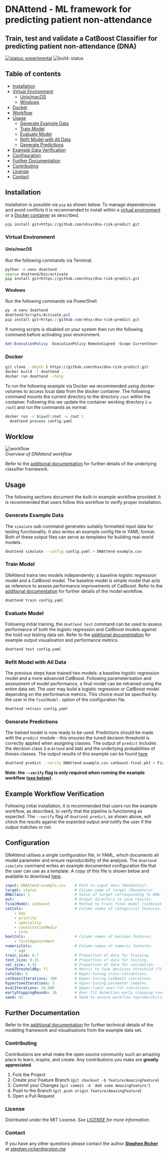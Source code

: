 # DNAttend - ML framework for predicting patient non-attendance

## Train, test and validate a CatBoost Classifier for predicting patient non-attendance (DNA)

[![status: experimental](https://github.com/GIScience/badges/raw/master/status/experimental.svg)](https://github.com/GIScience/badges#experimental)
![build: status](https://github.com/nhsx/dna-risk-predict/actions/workflows/tests.yaml/badge.svg)

## Table of contents

  * [Installation](#installation)
   * [Virtual Environment](#virtual-environment)
      * [Unix/macOS](#unixmacos)
      * [Windows](#windows)
   * [Docker](#docker)
  * [Workflow](#workflow)
  * [Usage](#usage)
    * [Generate Example Data](#generate-example-data)
    * [Train Model](#train-model)
    * [Evaluate Model](#evaluate-model)
    * [Refit Model with All Data](#refit-model-with-all-data)
    * [Generate Predictions](#generate-predictions)
  * [Example Data Verification](#example-data-verification)
  * [Configuration](#configuration)
  * [Further Documentation](#additional-documentation)
  * [Contributing](#contributing)
  * [License](#license)
  * [Contact](#contact)

## Installation
Installation is possible via `pip` as shown below.
To manage dependencies and avoid conflicts it is recommended to install within a [virtual environment](#virtual-environment) or a [Docker container](#docker) as described.

```bash
pip install git+https://github.com/nhsx/dna-risk-predict.git
```

### Virtual Environment

#### Unix/macOS
Run the following commands via Terminal.

```bash
python -m venv dnattend
source dnattend/bin/activate
pip install git+https://github.com/nhsx/dna-risk-predict.git
```

#### Windows
Run the following commands via PowerShell.

```PowerShell
py -m venv dnattend
dnattend/Scripts/Activate.ps1
pip install git+https://github.com/nhsx/dna-risk-predict.git
```

If running scripts is disabled on your system then run the following command before activating your environment.

```PowerShell
Set-ExecutionPolicy -ExecutionPolicy RemoteSigned -Scope CurrentUser
```

### Docker

```bash
git clone --depth 1 https://github.com/nhsx/dna-risk-predict.git
docker build -t dnattend .
docker run dnattend --help
```

To run the following example via Docker we recommended using docker volumes to access local data from the docker container.
The following command mounts the current directory to the directory `/out` within the container.
Following this we update the container working directory (`-w /out`) and run the commands as normal.

```bash
docker run -v $(pwd):/out -w /out \
  dnattend process config.yaml
```

## Worklow

![workflow](./README_files/DNApredictSimpleFlowchart.png)
 <br> *Overview of DNAttend workflow*

Refer to the [additional documentation](./README_files/docs.md) for further details of the underlying classifier framework.

## Usage
The following sections document the built-in example workflow provided.
It is recommended that users follow this workflow to verify proper installation.

### Generate Example Data
The ```simulate``` sub-command generates suitably formatted input data for testing functionality.
It also writes an example config file in YAML format.
Both of these output files can serve as templates for building real-world models.

```bash
dnattend simulate --config config.yaml > DNAttend-example.csv
```

### Train Model
DNAttend trains two models independently; a baseline logistic regression model and a CatBoost model.
The baseline model is simple model that acts as reference to assess performance improvements of CatBoost.
Refer to the [additional documentation](./README_files/docs.md) for further details of the model workflow.

```bash
dnattend train config.yaml
```

### Evaluate Model
Following initial training, the `dnattend test` command can be used to assess performance of both the logistic regression and CatBoost models against the hold-out testing data set.
Refer to the [additional documentation](./README_files/docs.md) for example output visualisation and performance metrics.

```bash
dnattend test config.yaml
```

### Refit Model with All Data
The previous steps have trained two models: a baseline logistic regression model and a more advanced CatBoost.
Following parameterisation and assessment of model performance, a final model can be retrained using the entire data set.
The user may build a logistic regression or CatBoost model depending on the performance metrics.
This choice must be specified by the user in the `finalModel:` option of the configuration file.

```bash
dnattend retrain config.yaml
```

### Generate Predictions
The trained model is now ready to be used.
Predictions should be made with the `predict` module - this ensures the tuned decision threshold is correctly applied when assigning classes.
The output of `predict` includes the decision class (i.e.`Attend` and `DNA`) and the underlying probabilities of theses classes.
The output results of this example can be found [here](./README_files/example-data-predictions.csv)

```bash
dnattend predict --verify DNAttend-example.csv catboost-final.pkl > FinalPredictions.csv
```

**Note: the `--verify` flag is only required when running the example workflow ([see below](#example-data-verifcation)).**

## Example Workflow Verification
Following initial installation, it is recommended that users run the example workflow, as described, to verify that the pipeline is functioning as expected.
The `--verify` flag of `dnattend predict`, as shown above, will check the results against the expected output and notify the user if the output matches or not.

## Configuration
DNAttend utilises a single configuration file, in YAML, which documents all model parameter and ensure reproducibility of the analysis.
The `dnattend simulate` command writes an example documented configuration file that the user can use as a template.
A copy of this file is shown below and available to download [here](./README_files/config.yaml).

```YAML
input: DNAttend-example.csv    # Path to input data (Mandatory).
target: status                 # Column name of target (Mandatory).
DNAclass: 1                    # Value of target corresponding to DNA.
out: .                         # Output directory to save results.
finalModel: catboost           # Method to train final model (catboost or logistic).
catCols:                       # Column names of categorical features.
    - day
    - priority
    - speciality
    - consultationMedia
    - site
boolCols:                      # Column names of boolean features.
    - firstAppointment
numericCols:                   # Column names of numeric features.
    - age
train_size: 0.7                # Proportion of data for training.
test_size: 0.15                # Proportion of data for testing.
val_size: 0.15                 # Proportion of data for validation.
tuneThresholdBy: f1            # Metric to tune decision threshold (f1 or roc).
cvFolds: 5                     # Hyper-tuning cross-validations.
catboostIterations: 100        # Hyper-tuning CatBoost iterations.
hypertuneIterations: 5         # Hyper-tuning parameter samples.
evalIterations: 10_000         # Upper-limit over-fit iterations.
earlyStoppingRounds: 10        # Over-fit detection early stopping rounds.
seed: 42                       # Seed to ensure workflow reproducibility.
```

## Further Documentation
Refer to the [additional documentation](./README_files/docs.md) for further technical details of the modeling framework and visualisations from the example data set.

### Contributing

Contributions are what make the open source community such an amazing place to learn, inspire, and create. Any contributions you make are **greatly appreciated**.

1. Fork the Project
2. Create your Feature Branch (`git checkout -b feature/AmazingFeature`)
3. Commit your Changes (`git commit -m 'Add some AmazingFeature'`)
4. Push to the Branch (`git push origin feature/AmazingFeature`)
5. Open a Pull Request

### License

Distributed under the MIT License. _See [LICENSE](./LICENSE) for more information._

### Contact

If you have any other questions please contact the author **[Stephen Richer](https://www.linkedin.com/in/stephenricher/)**
at stephen.richer@proton.me

